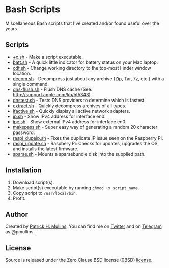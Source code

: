 # Bash Scripts

Miscellaneous Bash scripts that I've created and/or found useful over the years 

## Scripts

- [+x.sh](https://github.com/phmullins/bash-scripts/blob/master/scripts/%2Bx.sh) - Make a script executable.
- [batt.sh](https://github.com/phmullins/bash-scripts/blob/master/scripts/batt.sh) - A quick little indicator for battery status on your Mac laptop.
- [cdf.sh](https://github.com/phmullins/bash-scripts/blob/master/scripts/cdf.sh) - Change working directory to the top-most Finder window location.
- [decom.sh](https://github.com/phmullins/bash-scripts/blob/master/scripts/decom.sh) - Decompress just about any archive (Zip, Tar, 7z, etc.) with a single command.
- [dns-flush.sh](https://github.com/phmullins/bash-scripts/blob/master/scripts/dns-flush.sh) - Flush DNS cache (See: http://support.apple.com/kb/ht5343).
- [dnstest.sh](https://github.com/phmullins/bash-scripts/blob/master/scripts/dnstest.sh) - Tests DNS providers to determine which is fastest.
- [extract.sh](https://github.com/phmullins/bash-scripts/blob/master/scripts/extract.sh) - Quickly decompress archives of all types.
- [ifactive.sh](https://github.com/phmullins/bash-scripts/blob/master/scripts/ifactive.sh) - Quickly display all active network adapters.
- [ip.sh](https://github.com/phmullins/bash-scripts/blob/master/scripts/ip.sh) - Show IPv4 address for interface en0.
- [ipe.sh](https://github.com/phmullins/bash-scripts/blob/master/scripts/ipe.sh) - Show external IPv4 address for interface en0.
- [makepass.sh](https://github.com/phmullins/bash-scripts/blob/master/scripts/makepass.sh) - Super easy way of generating a random 20 character password.
- [raspi_dupeip.sh](https://github.com/phmullins/bash-scripts/blob/master/scripts/raspi-dupeip.sh) - Fixes the duplicate IP issue seen on the Raspberry Pi. 
- [raspi_update.sh](https://github.com/phmullins/bash-scripts/blob/master/scripts/raspi-update.sh) - Raspbery Pi: Checks for updates, upgrades the OS, and installs the latest firmware.
- [sparse.sh](https://github.com/phmullins/bash-scripts/blob/master/scripts/sparse.sh) - Mounts a sparsebundle disk into the supplied path.

## Installation

1. Download script(s).
2. Make script(s) executable by running `chmod +x script_name`.
3. Copy script to `/usr/local/bin`.
4. Profit.

## Author
Created by [Patrick H. Mullins](http://www.pmullins.net). You can find me on  [Twitter](https://twitter.com/phmullins) and on [Telegram](https://telegram.org/) as @pmullins.

## License
Source is released under the Zero Clause BSD license (0BSD) [license](license.md).

